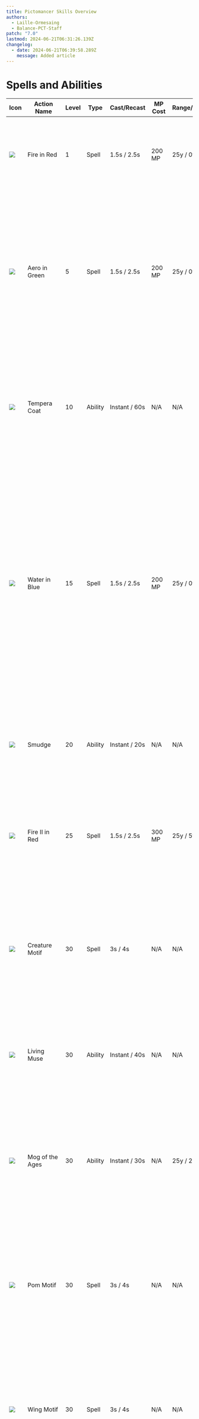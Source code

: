 ```yaml
---
title: Pictomancer Skills Overview
authors:
  - Laille-Ormesaing
  - Balance-PCT-Staff
patch: "7.0"
lastmod: 2024-06-21T06:31:26.139Z
changelog:
  - date: 2024-06-21T06:39:58.289Z
    message: Added article
---
```


# Spells and Abilities

| Icon                                                                                                                                                                                                           | Action Name               | Level | Type    | Cast/Recast    | MP Cost | Range/Radius | Description                                                                                                                                                                                                                                                                                                                                                                                                                                                                                                                                                                                                                                                                                                                                                                                                                                                                                                                                                                                    |
| -------------------------------------------------------------------------------------------------------------------------------------------------------------------------------------------------------------- | ------------------------- | ----- | ------- | -------------- | ------- | ------------ | ---------------------------------------------------------------------------------------------------------------------------------------------------------------------------------------------------------------------------------------------------------------------------------------------------------------------------------------------------------------------------------------------------------------------------------------------------------------------------------------------------------------------------------------------------------------------------------------------------------------------------------------------------------------------------------------------------------------------------------------------------------------------------------------------------------------------------------------------------------------------------------------------------------------------------------------------------------------------------------------------- |
| ![](https://cdn.discordapp.com/attachments/1250592959573790750/1250594224429334609/Fire_in_Red.png?ex=66756562&is=667413e2&hm=0bf9fbaad04d6133b0689a529dd3cd048b2227b0ef1aa03a7c2a9f121fe9d146&)               | Fire in Red               | 1     | Spell   | 1.5s / 2.5s    | 200 MP  | 25y / 0y     | Deals fire damage with a potency of 400.<br>Additional Effect: Grants Aetherhues<br>Duration: 30s<br>This action is affected by Hyperphantasia.                                                                                                                                                                                                                                                                                                                                                                                                                                                                                                                                                                                                                                                                                                                                                                                                                                                |
| ![](https://cdn.discordapp.com/attachments/1250592959573790750/1250594190103150725/Aero_in_Green.png?ex=66756559&is=667413d9&hm=134edb01fde48f55f53edc7be52ed67232df5ae6d3b076286947082a42aa83b2&)             | Aero in Green             | 5     | Spell   | 1.5s / 2.5s    | 200 MP  | 25y / 0y     | Deals wind damage with a potency of 440.<br>Additional Effect: Grants Aetherhues II<br>Duration: 30s<br>Can only be executed while under the effect of Aetherhues.<br>This action cannot be assigned to a hotbar. Fire in Red changes to Aero in Green when requirements for execution are met.                                                                                                                                                                                                                                                                                                                                                                                                                                                                                                                                                                                                                                                                                                |
| ![](https://cdn.discordapp.com/attachments/1250592959573790750/1250594323062329364/Tempera_Coat.png?ex=66756579&is=667413f9&hm=b9d5334d442f7437c2759cc79b5107ba992f299d1514bf1fe286c79cc62741a6&)              | Tempera Coat              | 10    | Ability | Instant / 60s  | N/A     | N/A          | Creates a barrier around self that absorbs damage totaling 20% of maximum HP.<br>Duration: 10s<br>Reduces the recast time of Tempera Coat by 60 seconds when barrier is completely absorbed.                                                                                                                                                                                                                                                                                                                                                                                                                                                                                                                                                                                                                                                                                                                                                                                                   |
| ![](https://cdn.discordapp.com/attachments/1250592959573790750/1250594324236996619/Water_in_Blue.png?ex=66756579&is=667413f9&hm=ef4ff070f49f5b955be9ed93770c96e830a699aed48f0cd2a6dc813f2cdf57d2&)             | Water in Blue             | 15    | Spell   | 1.5s / 2.5s    | 200 MP  | 25y / 0y     | Deals water damage with a potency of 480.<br>Additional Effect: Increases Palette Gauge by 25<br>Additional Effect: Grants White Paint<br>Maximum Stacks: 5<br>Can only be executed while under the effect of Aetherhues II.<br>This action is affected by Hyperphantasia.<br>This action cannot be assigned to a hotbar.<br>Aero in Green changes to Water in Blue when requirements for execution are met.                                                                                                                                                                                                                                                                                                                                                                                                                                                                                                                                                                                   |
| ![](https://cdn.discordapp.com/attachments/1250592959573790750/1250594270784651305/Smudge.png?ex=6675656d&is=667413ed&hm=6b12984d081f7a876ce3c4711373442dbb47d18c4cf02a62dc4322fe1b5142af&)                    | Smudge                    | 20    | Ability | Instant / 20s  | N/A     | N/A          | Quickly dash 15 yalms forward.<br>Additional Effect: Increases movement speed<br>Duration: 5s<br>Cannot be executed while bound.                                                                                                                                                                                                                                                                                                                                                                                                                                                                                                                                                                                                                                                                                                                                                                                                                                                               |
| ![](https://cdn.discordapp.com/attachments/1250592959573790750/1250594192254701620/Fire_II_in_Red.png?ex=6675655a&is=667413da&hm=c71de984682c5c156cde798278a698309dc614caaf07b97a552cc4693b11d9f1&)            | Fire II in Red            | 25    | Spell   | 1.5s / 2.5s    | 300 MP  | 25y / 5y     | Deals fire damage with a potency of 80 to target and all enemies nearby it.<br>Additional Effect: Grants Aetherhues<br>Duration: 30s<br>This action is affected by Hyperphantasia.                                                                                                                                                                                                                                                                                                                                                                                                                                                                                                                                                                                                                                                                                                                                                                                                             |
| ![](https://cdn.discordapp.com/attachments/1250592959573790750/1250594191743123616/Creature_Motif.png?ex=6675655a&is=667413da&hm=9e11b98787fcc12d051dce28daf5c26c90def06f964a3ec4da4a0a03cc82a080&)            | Creature Motif            | 30    | Spell   | 3s / 4s        | N/A     | N/A          | Paints a creature motif.<br>This action changes when placed on the hotbar in order of Pom Motif, Wing Motif, Claw Motif, and Maw Motif when executed in succession.<br>Cast immediately when used outside of combat.                                                                                                                                                                                                                                                                                                                                                                                                                                                                                                                                                                                                                                                                                                                                                                           |
| ![](https://cdn.discordapp.com/attachments/1250592959573790750/1250594226002067568/Living_Muse.png?ex=66756562&is=667413e2&hm=164077fd302a79c3b3bfcc07f990568bd2a1c6bf74cd2e35247d5b99d71ea8d3&)               | Living Muse               | 30    | Ability | Instant / 40s  | N/A     | N/A          | Renders your depiction of a creature to life.<br>Maximum Charges: 3<br>Can only be executed when a Creature Motif is depicted on the Creature Canvas.                                                                                                                                                                                                                                                                                                                                                                                                                                                                                                                                                                                                                                                                                                                                                                                                                                          |
| ![](https://cdn.discordapp.com/attachments/1250592959573790750/1250594226459115650/Mog_of_the_Ages.png?ex=66756562&is=667413e2&hm=8196312280b7a4a07dc436c962f8cb73e4382e8a1e4e43572104d6fbd606199b&)           | Mog of the Ages           | 30    | Ability | Instant / 30s  | N/A     | 25y / 25y    | Render your moogle portrait to life, dealing unaspected damage to target and all enemies nearby it with a potency of 1,100 for the first enemy, and 50% less for all remaining enemies.<br>Can only be executed while Moogle Portrait is active.                                                                                                                                                                                                                                                                                                                                                                                                                                                                                                                                                                                                                                                                                                                                               |
| ![](https://cdn.discordapp.com/attachments/1250592959573790750/1250594269488480286/Pom_Motif.png?ex=6675656c&is=667413ec&hm=05d109a089ea3166a6e339c2f302ef36d34fc059e31335b1a64da8ff0e5a6484&)                 | Pom Motif                 | 30    | Spell   | 3s / 4s        | N/A     | N/A          | Paints a pom.<br>Cast immediately when used outside of combat.<br>This action cannot be assigned to the hotbar. Creature Motif changes to Pom Motif when requirements for execution are met.                                                                                                                                                                                                                                                                                                                                                                                                                                                                                                                                                                                                                                                                                                                                                                                                   |
| ![](https://cdn.discordapp.com/attachments/1250592959573790750/1250594353710235769/Wing_Motif.png?ex=66756580&is=66741400&hm=5cce0ee85c2a77a78d8a3682127e1cfaaedc52ecbfec98a694a9ad6dca905853&)                | Wing Motif                | 30    | Spell   | 3s / 4s        | N/A     | N/A          | Paints a pair of wings.<br>Cast immediately when used outside of combat.<br>This action cannot be assigned to a hotbar. Creature Motif changes to Wing Motif when requirements for execution are met.                                                                                                                                                                                                                                                                                                                                                                                                                                                                                                                                                                                                                                                                                                                                                                                          |
| ![](https://cdn.discordapp.com/attachments/1250592959573790750/1250594269694132318/Pom_Muse.png?ex=6675656c&is=667413ec&hm=497c280bbe85b1032a86f6f5763bb11d5eb245375ceabaf496e9e3da18a19801&)                  | Pom Muse                  | 30    | Ability | Instant / 40s  | N/A     | 25y / 5y     | Renders a rain of poms, dealing unaspected damage to target and all enemies nearby it with a potency of 1,000 for the first enemy, and 50% less for all remaining enemies.<br>Additional Effect: Adds Depiction of Pom to the Creature Canvas.<br>Maximum Charges: 3<br>Can only be executed while pom is painted on Creature Canvas.<br>This action cannot be assigned to a hotbar. Living Muse changes to Pom Muse when requirements for execution are met.                                                                                                                                                                                                                                                                                                                                                                                                                                                                                                                                  |
| ![](https://cdn.discordapp.com/attachments/1250592959573790750/1250594353945251880/Winged_Muse.png?ex=66756580&is=66741400&hm=8ba9c5e36e0674002993f603b230a24d415b951664f83235d3e3029ce9ce026f&)               | Winged Muse               | 30    | Ability | Instant / 40s  | N/A     | 25y / 5y     | Render a pair of windborne wings, dealing unaspected damage to target and all enemies nearby it with a potency of 1,000 for the first enemy, and 50% less for all remaining enemies.<br>Additional Effect: Adds Depiction of Wings to the Creature Canvas.<br>Also paints a Moogle Portrait when Depiction of Pom and Depiction of Wings are rendered on the Creature Canvas.<br>Maximum Charges: 3<br>Can only be executed while a pair of wings is painted on the Creature Canvas.<br>This action cannot be assigned to a hotbar. Living Muse changes to Winged Muse when requirements for execution are met.                                                                                                                                                                                                                                                                                                                                                                                |
| ![](https://cdn.discordapp.com/attachments/1250592959573790750/1250594189872205864/Aero_II_in_Green.png?ex=66756559&is=667413d9&hm=9549e3db24abd396e628179c9d9d0a79588b9f224f719d131a94215b4597b835&)          | Aero II in Green          | 35    | Spell   | 1.5s / 2.5s    | 300 MP  | 25y / 5y     | Deals wind damage with a potency of 100 to target and all enemies nearby it.<br>Additional Effect: Grants Aetherhues II<br>Duration: 30s<br>Can only be executed while under the effect of Aetherhues.<br>This action is affected by Hyperphantasia.<br>This action cannot be assigned to a hotbar. Fire II in Red changes to Aero II in Green when requirements for execution are met.                                                                                                                                                                                                                                                                                                                                                                                                                                                                                                                                                                                                        |
| ![](https://cdn.discordapp.com/attachments/1250592959573790750/1250594324001849435/Water_II_in_Blue.png?ex=66756579&is=667413f9&hm=7f14946369c4890ee8d15caad96a452fefee177e11e3846d515ce8cfc6466501&)          | Water II in Blue          | 45    | Spell   | 1.5s / 2.5s    | 300 MP  | 25y / 5y     | Deals water damage with a potency of 120 to target and all enemies nearby it.<br>Additional Effect: Increases Palette Gauge by 25<br>Additional Effect: Grants White Paint<br>Maximum Stacks: 5<br>Can only be executed while under the effect of Aetherhues II. This action is affected by Hyperphantasia.<br>This action cannot be assigned to a hotbar. Aero II in Green changes to Water II in Blue when requirements for execution are met.                                                                                                                                                                                                                                                                                                                                                                                                                                                                                                                                               |
| ![](https://cdn.discordapp.com/attachments/1250592959573790750/1250594353504849980/Weapon_Motif.png?ex=66756580&is=66741400&hm=af7f815a51bd603ec403c4d08b0a531831403e63445a2e03c03f503cddb30733&)              | Weapon Motif              | 50    | Spell   | 3s / 4s        | N/A     | N/A          | Paints a weapon motif.<br>This action changes to Hammer Motif when placed on the hotbar.<br>Cast immediately when used outside of combat.                                                                                                                                                                                                                                                                                                                                                                                                                                                                                                                                                                                                                                                                                                                                                                                                                                                      |
| ![](https://cdn.discordapp.com/attachments/1250592959573790750/1250594271929569290/Steel_Muse.png?ex=6675656d&is=667413ed&hm=6ccac352ee037ee72f4a2ede6f6796fe0e6aea89a0c612f0ea34517623342019&)                | Steel Muse                | 50    | Ability | Instant / 60s  | N/A     | N/A          | Render your depiction of a weapon to life.<br>Maximum Charges: 2<br>Can only be executed in combat and when a Weapon Motif is depicted on the Weapon Canvas.                                                                                                                                                                                                                                                                                                                                                                                                                                                                                                                                                                                                                                                                                                                                                                                                                                   |
| ![](https://cdn.discordapp.com/attachments/1250592959573790750/1250594225272262769/Hammer_Stamp.png?ex=66756562&is=667413e2&hm=1720d59c4c8396a4a14b4e94e3df0ce97aaac691c42a978e9fde77ce96f4233f&)              | Hammer Stamp              | 50    | Spell   | Instant / 2.5s | N/A     | 25y / 5y     | Deals unaspected damage as a critical direct hit with a potency of 520 for the first enemy, and 50% less for all remaining enemies.<br>Can only be executed while under the effect of Hammer Time.                                                                                                                                                                                                                                                                                                                                                                                                                                                                                                                                                                                                                                                                                                                                                                                             |
| ![](https://cdn.discordapp.com/attachments/1250592959573790750/1250594225012211792/Hammer_Motif.png?ex=66756562&is=667413e2&hm=dc7b934133ec93d63a7af389303c5c80faeaca89c740a2d514271fd461ee1d97&)              | Hammer Motif              | 50    | Spell   | 3s / 4s        | N/A     | N/A          | Paints a hammer.<br>Cast immediately when used outside of combat.<br>This action cannot be assigned to a hotbar.<br>Weapon Motif changes to Hammer Motif when requirements for execution are met.                                                                                                                                                                                                                                                                                                                                                                                                                                                                                                                                                                                                                                                                                                                                                                                              |
| ![](https://cdn.discordapp.com/attachments/1250592959573790750/1250594322508808274/Striking_Muse.png?ex=66756579&is=667413f9&hm=ac89e354e1c5957b6cb60edb9212186725adf5dd36051ac101eb72ff66613812&)             | Striking Muse             | 50    | Ability | Instant / 60s  | N/A     | 25y / 0y     | Render a mighty hammer, granting three stacks of Hammer Time.<br>Duration: 30s<br>Maximum Charges: 2<br>Can only be executed while in combat and when a hammer is painted on the Weapon Canvas.<br>This action cannot be assigned to a hotbar. Steel Muse changes to Striking Muse when requirements for execution are met.                                                                                                                                                                                                                                                                                                                                                                                                                                                                                                                                                                                                                                                                    |
| ![](https://cdn.discordapp.com/attachments/1250592959573790750/1250594190593884201/Blizzard_in_Cyan.png?ex=66756559&is=667413d9&hm=5f07688a19015817ffcd65a65b19ecdc4e7b7c1054274a0826a97b435cec609f&)          | Blizzard in Cyan          | 60    | Spell   | 2.3s / 3.3s    | 300 MP  | 25y / 0y     | Deals ice damage with a potency of 700.<br>Additional Effect: Grants Aetherhues<br>Duration: 30s<br>Can only be executed while under the effect of Subtractive Palette and Aetherhues.<br>This action is affected by Hyperphantasia.                                                                                                                                                                                                                                                                                                                                                                                                                                                                                                                                                                                                                                                                                                                                                           |
| ![](https://cdn.discordapp.com/attachments/1250592959573790750/1250594190337769585/Blizzard_II_in_Cyan.png?ex=66756559&is=667413d9&hm=f5d1cf47248e7ecb6f64ad3f89ad15f379443f84f9ca0c89e00de64cd15b22d8&)       | Blizzard II in Cyan       | 60    | Spell   | 2.3s / 3.3s    | 400 MP  | 25y / 5y     | Deals ice damage with a potency of 160 to target and all enemies nearby it.<br>Additional Effect: Grants Aetherhues<br>Duration: 30s<br>Can only be executed while under the effect of Subtractive Palette.<br>This action is affected by Hyperphantasia.                                                                                                                                                                                                                                                                                                                                                                                                                                                                                                                                                                                                                                                                                                                                      |
| ![](https://cdn.discordapp.com/attachments/1250592959573790750/1250594322752213012/Subtractive_Palette.png?ex=66756579&is=667413f9&hm=4e22b4bb267069d1cc47734f536bcfd4b405079df1d4a701f352b5200bfafbfb&)       | Subtractive Palette       | 60    | Ability | Instant / 1s   | N/A     | N/A          | Grants 3 stacks of Subtractive Palette.<br>Additional Effect: Grants Monochrome Tones<br>Monochrome Tones Effect: Converts one stack of White Paint into Black Paint<br>Palette Gauge Cost: 50                                                                                                                                                                                                                                                                                                                                                                                                                                                                                                                                                                                                                                                                                                                                                                                                 |
| ![](https://cdn.discordapp.com/attachments/1250592959573790750/1250594322118873149/Stone_in_Yellow.png?ex=66756579&is=667413f9&hm=1f78ebed4f8497b136bb8acacafe8018cb246a40ad7824f486c7710ae5a584ed&)           | Stone in Yellow           | 60    | Spell   | 2.3s / 3.3s    | 300 MP  | 25y / 0y     | Deals earth damage with a potency of 740.<br>Additional Effect: Grants Aetherhues II<br>Duration: 30s<br>Can only be executed while under the effect of Subtractive Palette and Aetherhues.<br>This action is affected by Hyperphantasia.<br>This action cannot be assigned to a hotbar. Blizzard in Cyan changes to Stone in Yellow when requirements for execution are met.                                                                                                                                                                                                                                                                                                                                                                                                                                                                                                                                                                                                                  |
| ![](https://cdn.discordapp.com/attachments/1250592959573790750/1250594321845977109/Stone_II_in_Yellow.png?ex=66756579&is=667413f9&hm=3dc6bb8e05689f4b998e7cae00fb93d5095cdcce48ce44e4e822b11337b8ccdf&)        | Stone II in Yellow        | 60    | Spell   | 2.3s / 3.3s    | 400 MP  | 25y / 5y     | Deals earth damage with a potency of 180 to target and all enemies nearby it.<br>Additional Effect: Grants Aetherhues II<br>Duration: 30s<br>Can only be executed while under the effect of Subtractive Palette and Aetherhues.<br>This action is affected by Hyperphantasia.<br>This action cannot be assigned to a hotbar. Blizzard II in Cyan changes to Stone II in Yellow when requirements for execution are met.                                                                                                                                                                                                                                                                                                                                                                                                                                                                                                                                                                        |
| ![](https://cdn.discordapp.com/attachments/1250592959573790750/1250594323762778182/Thunder_in_Magenta.png?ex=66756579&is=667413f9&hm=f552c6246b9e2be1388d2cc1d5c45d2421fab13513f929b4149029049567d1e1&)        | Thunder in Magenta        | 60    | Spell   | 2.3s / 3.3s    | 300 MP  | 25y / 0y     | Deals lightning damage with a potency of 780.<br>Additional Effect: Grants White Paint<br>Maximum Stacks: 5<br>Can only be executed while under the effect of Subtractive Palette and Aetherhues II.<br>This action is affected by Hyperphantasia.<br>This action cannot be assigned to a hotbar. Stone in Yellow changes to Thunder in Magenta when requirements for execution are met.                                                                                                                                                                                                                                                                                                                                                                                                                                                                                                                                                                                                       |
| ![](https://cdn.discordapp.com/attachments/1250592959573790750/1250594323553321032/Thunder_II_in_Magenta.png?ex=66756579&is=667413f9&hm=dd58675448d698a9bc3153966988a34fadaff7f9b279075dafc3db5fa189b4f7&)     | Thunder II in Magenta     | 60    | Spell   | 2.3s / 3.3s    | 400 MP  | 25y / 5y     | Deals lightning damage with a potency of 200 to target and all enemies nearby it.<br>Additional Effect: Grants White Paint<br>Maximum Stacks: 5<br>Can only be executed while under the effect of Subtractive Palette and Aetherhues.<br>This action is affected by Hyperphantasia.<br>This action cannot be assigned to a hotbar. Stone II in Yellow changes to Thunder II in Magenta when requirements for execution are met.                                                                                                                                                                                                                                                                                                                                                                                                                                                                                                                                                                |
| ![](https://cdn.discordapp.com/attachments/1250592959573790750/1250594225792221224/Landscape_Motif.png?ex=66756562&is=667413e2&hm=dad5a3fdba5a82ed1359ec82642f2386ce26ddc1bdecec19c0ba5aa0355a3b08&)           | Landscape Motif           | 70    | Spell   | 3s / 4s        | N/A     | N/A          | Paints a landscape motif.<br>This action changes to Starry Sky Motif when placed on the hotbar.<br>Cast immediately when used outside of combat.                                                                                                                                                                                                                                                                                                                                                                                                                                                                                                                                                                                                                                                                                                                                                                                                                                               |
| ![](https://cdn.discordapp.com/attachments/1250592959573790750/1250594270428004382/Scenic_Muse.png?ex=6675656c&is=667413ec&hm=d4f248d6d49b78b12ff9668405673ca24d601ba6d5c82e74c1c7004235fa439a&)               | Scenic Muse               | 70    | Ability | Instant / 120s | N/A     | N/A          | Render your depiction of a landscape to life.<br>Can only be executed in combat and when a Landscape Motif is depicted on the Landscape Canvas.                                                                                                                                                                                                                                                                                                                                                                                                                                                                                                                                                                                                                                                                                                                                                                                                                                                |
| ![](https://cdn.discordapp.com/attachments/1250592959573790750/1250594271699140649/Starry_Sky_Motif.png?ex=6675656d&is=667413ed&hm=c160b92ec3e0193221f9090e9322a79d754e28fba1ab33b0e3ee22f9bfb7cfba&)          | Starry Sky Motif          | 70    | Spell   | 3s / 4s        | N/A     | N/A          | Paints a starry sky.<br>Cast immediately when used outside of combat.<br>This action cannot be assigned to a hotbar. Landscape Motif changes to Starry Sky Motif when requirements for execution are met.                                                                                                                                                                                                                                                                                                                                                                                                                                                                                                                                                                                                                                                                                                                                                                                      |
| ![](https://cdn.discordapp.com/attachments/1250592959573790750/1250594271451418695/Starry_Muse.png?ex=6675656d&is=667413ed&hm=cb38c2202d49bf1b247db5cde690f1698762862ad691e951107f73681d4fd91d&)               | Starry Muse               | 70    | Ability | Instant / 120s | N/A     | 0y / 30y     | Render a star streaming sky over a magicked landscape, increasing damage dealt by self and nearby party members by 5%.<br>Duration: 20s<br>Additional Effect: Grants Subtractive Spectrum<br>Duration: 30s<br>Additional Effect: Grants Inspiration and 5 stacks of Hyperphantasia<br>Duration: 30s<br>Inspiration Effect: Reduces cast time and recast time of Star Prism and Aetherhue spells by 25% while standing within the bounds of the magicked landscape<br>Effect expires when all stacks of Hyperphantasia are consumed.<br>Additional Effect: Grants Rainbow Bright upon consuming all 5 stacks of Hyperphantasia<br>Rainbow Bright Effect: Rainbow Drip can be cast immediately and has a reduced recast timer<br>Additional Effect: Grants Starstruck<br>Duration: 20s<br>Can only be executed while a starry sky is painted on the Landscape Canvas.<br>This action cannot be assigned to a hotbar. Scenic Muse changes to Starry Muse when requirements for execution are met. |
| ![](https://cdn.discordapp.com/attachments/1250592959573790750/1250594225532178473/Holy_in_White.png?ex=66756562&is=667413e2&hm=a4a5f2d03f07402f2131c1c801ef920a58ba0c5e8d733534ecdfdd82ef87fd0f&)             | Holy in White             | 80    | Spell   | Instant / 2.5s | 200 MP  | 25y / 5y     | Deals unaspected damage to target and all enemies nearby it with a potency of 480 for the first enemy, and 50% less for all remaining enemies.<br>Can only be executed while under the effect of White Paint.<br>This action is affected by Hyperphantasia.                                                                                                                                                                                                                                                                                                                                                                                                                                                                                                                                                                                                                                                                                                                                    |
| ![](https://cdn.discordapp.com/attachments/1250592959573790750/1250594224739586118/Hammer_Brush.png?ex=66756562&is=667413e2&hm=dc002203df2ffc7f1ce1ddaf88b81af42dd139246872827abbd063024ac43fcc&)              | Hammer Brush              | 86    | Spell   | Instant / 2.5s | NN/A    | 25y / 5y     | Deals unaspected damage as a critical direct hit with a potency of 580 for the first enemy, and 50% less for all remaining enemies.<br>Combo Action: Hammer Stamp<br>Can only be executed while under the effect of Hammer Time.<br>This action cannot be assigned to a hotbar. Hammer Stamp changes to Hammer Brush when requirements for execution are met.                                                                                                                                                                                                                                                                                                                                                                                                                                                                                                                                                                                                                                  |
| ![](https://cdn.discordapp.com/attachments/1250592959573790750/1250594226698321950/Polishing_Hammer.png?ex=66756562&is=667413e2&hm=1bd525e6f1ccd8af5213308309eb1aa0a4ad12dde4c7d544487a357f5b404e95&)          | Polishing Hammer          | 86    | Spell   | Instant / 2.5s | N/A     | 25y / 5y     | Deals unaspected damage as a critical direct hit with a potency of 640 for the first enemy, and 50% less for all remaining enemies.<br>Combo Action: Hammer Brush<br>Can only be executed while under the effect of Hammer Time.<br>This action cannot be assigned to a hotbar. Hammer Brush changes to Polishing Hammer when requirements for execution are met.                                                                                                                                                                                                                                                                                                                                                                                                                                                                                                                                                                                                                              |
| ![](https://cdn.discordapp.com/attachments/1250592959573790750/1250594323276370071/Tempera_Grassa.png?ex=66756579&is=667413f9&hm=e21189e6d8f068aeda4d2f3680919429bf977f49b38472887d643b1e3b9a1795&)            | Tempera Grassa            | 88    | Ability | Instant / 1.5s | N/A     | 0y / 30y     | Creates a barrier around self and all nearby party members that absorbs damage totaling 10% of maximum HP.<br>Duration: 10s<br>Reduces the recast time of Tempera Coat by 30 seconds when barrier is completely absorbed.<br>Can only be executed when under the effect of Tempura Coat.                                                                                                                                                                                                                                                                                                                                                                                                                                                                                                                                                                                                                                                                                                       |
| ![](https://cdn.discordapp.com/attachments/1250592959573790750/1250594191449395282/Comet_in_Black.png?ex=6675655a&is=667413da&hm=29a45cfed4112b4700f11fe057baab3b1f2f6d2525687883de5c5a4d8ca8c4ae&)            | Comet in Black            | 90    | Spell   | Instant / 3.3s | 300 MP  | 25y / 5y     | Deals unaspected damage to target and all enemies nearby it with a potency of 780 for the first enemy, and 50% less for all remaining enemies.<br>Can only be executed while under the effect of Black Paint and Monochrome Tones.<br>This action is affected by Hyperphantasia.                                                                                                                                                                                                                                                                                                                                                                                                                                                                                                                                                                                                                                                                                                               |
| ![](https://cdn.discordapp.com/attachments/1250592959573790750/1250594269949857904/Rainbow_Drip.png?ex=6675656c&is=667413ec&hm=1269dd9592874029b563d622309fd433191f84893b276637aac155d1ee2c87f1&)              | Rainbow Drip              | 92    | Spell   | 4s / 6s        | N/A     | 25y / 25y    | Deals unaspected damage to all enemies in a straight line before you with a potency of 900 for the first enemy, and 50% less for all remaining enemies.<br>Additional Effect: Grants White Paint<br>When Rainbow Bright is active, Rainbow Drip can be cast immediately and its recast timer is reduced.                                                                                                                                                                                                                                                                                                                                                                                                                                                                                                                                                                                                                                                                                       |
| ![](https://cdn.discordapp.com/attachments/1250592959573790750/1250594190891421886/Claw_Motif.png?ex=6675655a&is=667413da&hm=ae5d87ca839daee37734d5158058ddc467e0ca832b6ba68cecb1514671450f75&)                | Claw Motif                | 96    | Spell   | 3s / 4s        | N/A     | N/A          | Paints a claw.<br>Cast immediately when used outside of combat.<br>This action cannot be assigned to a hotbar. Creature Motif changes to Claw Motif when requirements for execution are met.                                                                                                                                                                                                                                                                                                                                                                                                                                                                                                                                                                                                                                                                                                                                                                                                   |
| ![](https://cdn.discordapp.com/attachments/1250592959573790750/1250594226215981138/Maw_Motif.png?ex=66756562&is=667413e2&hm=39bb5aafdd610405cf18b88145ef764e3b2cd203edd50f2fc3ac712f430e16eb&)                 | Maw Motif                 | 96    | Spell   | 3s / 4s        | N/A     | N/A          | Paints a set of fangs.<br>Cast immediately when used outside of combat.<br>This action cannot be assigned to a hotbar. Creature Motif changes to Maw Motif when requirements for execution are met.                                                                                                                                                                                                                                                                                                                                                                                                                                                                                                                                                                                                                                                                                                                                                                                            |
| ![](https://cdn.discordapp.com/attachments/1250592959573790750/1250594191189344328/Clawed_Muse.png?ex=6675655a&is=667413da&hm=37783213eeac799b36b4da2c365e5c7d996370216863de974cfa2d21e05c2c70&)               | Clawed Muse               | 96    | Ability | Instant / 40s  | N/A     | 25y / 5y     | Render a sharpened claw, dealing unaspected damage to target and all enemies nearby it with a potency of 1,000 for the first enemy, and 50% less for all remaining enemies.<br>Additional Effect: Adds Depiction of Claw to the Creature Canvas<br>Maximum Charges: 3<br>Can only be executed while a claw is painted on the Creature Canvas.<br>This action cannot be assigned to a hotbar. Living Muse changes to Clawed Muse when requirements for execution are met.                                                                                                                                                                                                                                                                                                                                                                                                                                                                                                                       |
| ![](https://cdn.discordapp.com/attachments/1250592959573790750/1250594191969357955/Fanged_Muse.png?ex=6675655a&is=667413da&hm=3ceac77a148be4ac8f611a7cf0dad729018dbfa432687306c5c2fac45368d523&)               | Fanged Muse               | 96    | Ability | Instant / 40s  | N/A     | 25y / 5y     | Render a set of ferocious fangs, dealing unaspected damage to target and all enemies nearby it with a potency of 1,000 for the first enemy, and 50% less for all remaining enemies.<br>Additional Effect: Adds Depiction of Fangs to the Creature Canvas<br>Also paints a Madeen Portrait when Depiction of Pom, Depiction of Wings, Depiction of Claw, and Depiction of Fangs are rendered on the Creature Canvas.<br>All depictions are removed from the canvas upon execution.<br>Maximum Charges: 3<br>Can only be executed while fangs are painted on the Creature Canvas.<br>This action cannot be assigned to a hotbar. Living Muse changes to Fanged Muse when requirements for execution are met.                                                                                                                                                                                                                                                                                     |
| ![](https://cdn.discordapp.com/attachments/1250592959573790750/1250594270193254491/Retribution_of_the_Madeen.png?ex=6675656c&is=667413ec&hm=67619201ece90a1ebdeb6a7a61009b90cbfb7fb7232cb94728946569f27bcdd7&) | Retribution of the Madeen | 96    | Ability | Instant / 30s  | N/A     | 25y / 5y     | Render your Madeen portrait to life, dealing unaspected damage to target and all enemies nearby it with a potency of 1,300 for the first enemy, and 50% less for all remaining enemies.<br>Can only be executed while Madeen Portrait is active.<br>This action cannot be assigned to a hotbar. Mog of the Ages changes to Retribution of the Madeen when requirements for execution are met.                                                                                                                                                                                                                                                                                                                                                                                                                                                                                                                                                                                                  |
| ![](https://cdn.discordapp.com/attachments/1250592959573790750/1250594271174725712/Star_Prism.png?ex=6675656d&is=667413ed&hm=f0879d6b72d714d89e83505de65d8bc4bd77d88c52574ef0dcdf7cbbd4485f4b&)                | Star Prism                | 100   | Spell   | Instant / 2.5s | N/A     | 25y / 5y     | Deals unaspected damage with a potency of 1,300 for the first enemy, and 50% less for all remaining enemies.<br>Additional Effect: Restores HP of all party members nearby target<br>Cure Potency: 400<br>Can only be executed while under the effect of Starstruck.<br>This action is affected by Hyperphantasia.                                                                                                                                                                                                                                                                                                                                                                                                                                                                                                                                                                                                                                                                             |

# Traits

| Icon                                                                                                            | Action Name             | Level | Description                                                                                                                                                                                                                                                                                  |
| --------------------------------------------------------------------------------------------------------------- | ----------------------- | ----- | -------------------------------------------------------------------------------------------------------------------------------------------------------------------------------------------------------------------------------------------------------------------------------------------- |
| ![](https://ffxiv.gamerescape.com/w/images/thumb/b/b4/Maim_and_Mend_Icon.png/40px-Maim_and_Mend_Icon.png)       | Maim and Mend           | 20    | Increases base action damage and HP restoration by 10%.                                                                                                                                                                                                                                      |
| ![](https://ffxiv.gamerescape.com/w/images/thumb/9/99/Maim_and_Mend_II_Icon.png/40px-Maim_and_Mend_II_Icon.png) | Maim and Mend II        | 40    | Increases base action damage and HP restoration by 30%.                                                                                                                                                                                                                                      |
| ![](https://ffxiv.gamerescape.com/w/images/a/aa/Palette_Gauge_Icon.png)                                         | Palette Gauge           | 60    | Allows for Palette Gauge accumulation upon landing Water in Blue and Water II in Blue.                                                                                                                                                                                                       |
| ![](https://ffxiv.gamerescape.com/w/images/c/ca/Enhanced_Artistry_I_Icon.png)                                   | Enhanced Artistry I     | 80    | Grants White Paint upon the landing of Water in Blue, Water II in Blue, Thunder in Magenta, and Thunder II in Magenta.                                                                                                                                                                       |
| ![](https://ffxiv.gamerescape.com/w/images/7/76/Enhanced_Pictomancy_I_Icon.png)                                 | Enhanced Pictomancy I   | 82    | Grants 5 stacks of Hyperphantasia upon executing Starry Muse.<br>Duration: 30s                                                                                                                                                                                                               |
| ![](https://ffxiv.gamerescape.com/w/images/5/51/Enhanced_Smudge_Icon.png)                                       | Enhanced Smudge         | 84    | Increases movement speed after executing Smudge.<br>Duration: 5s                                                                                                                                                                                                                             |
| ![](https://ffxiv.gamerescape.com/w/images/1/1e/Enhanced_Pictomancy_II_Icon.png)                                | Enhanced Pictomancy II  | 86    | Hammer Stamp changes to Hammer Brush upon execution, which in turn changes to Polishing Hammer upon execution.<br>Additionally allows the accumulation of charges for consecutive uses of Striking Muse.<br>Maximum Charges: 2                                                               |
| ![](https://ffxiv.gamerescape.com/w/images/1/1c/Enhanced_Tempura_Icon.png)                                      | Enhanced Tempera        | 88    | Allows the execution of Tempera Grassa.<br>Can only be executed while under the effect of Tempera Coat.                                                                                                                                                                                      |
| ![](https://ffxiv.gamerescape.com/w/images/4/48/Enhanced_Palette_Icon.png)                                      | Enhanced Palette        | 90    | Grants Monochrome Tones upon executing Subtractive Palette.<br>Monochrome Tones Effect: Converts one stack of White Paint into Black Paint                                                                                                                                                   |
| ![](https://ffxiv.gamerescape.com/w/images/0/05/Enhanced_Pictomancy_III_Icon.png)                               | Enhanced Pictomancy III | 92    | Grants Rainbow Bright upon consuming all stacks of Hyperphantasia. Stacks may be depleted by casting aetherhue spells.<br>Duration: 30s                                                                                                                                                      |
| ![](https://ffxiv.gamerescape.com/w/images/f/f2/Enhanced_Swiftcast_Icon.png)                                    | Enhanced Swiftcast      | 94    | Reduces Swiftcast recast time to 40 seconds.                                                                                                                                                                                                                                                 |
| ![](https://ffxiv.gamerescape.com/w/images/9/96/Pictomancy_Mastery_Icon.png)                                    | Pictomancy Mastery      | 94    | Increases the potency of Fire in Red to 400, Aero in Green to 440, Water in Blue to 480, Hammer Stamp to 520, Blizzard in Cyan to 700, Stone in <br>Yellow to 740, Thunder in Magenta to 780, Holy in White to 480, Hammer Brush to 580, Polishing Hammer to 640, and Comet in Black to 780. |
| ![](https://ffxiv.gamerescape.com/w/images/f/f7/Enhanced_Pictomancy_IV_Icon.png)                                | Enhanced Pictomancy IV  | 96    | Allows a third charge of Living Muse. In addition, Claw Motif and Maw Motif may now be performed after executing Living Muse.                                                                                                                                                                |
| ![](https://ffxiv.gamerescape.com/w/images/b/b6/Enhanced_Addle_Icon.png)                                        | Enhanced Addle          | 98    | Extends the duration of Addle to 15 seconds.                                                                                                                                                                                                                                                 |
| ![](https://ffxiv.gamerescape.com/w/images/8/83/Enhanced_Pictomancy_V_Icon.png)                                 | Enhanced Pictomancy V   | 100   | Grants Starstruck upon executing Starry Muse.<br>Duration: 20s                                                                                                                                                                                                                               |
